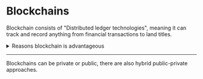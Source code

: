 # Blockchains

Blockchain consists of "Distributed ledger technologies", meaning it can track and record anything from financial transactions to land titles.

<Details>
  <summary>Reasons blockchain is advantageous</summary>
  
  > It stores data in blocks, if they are all linked it is called a blockchain. Since it uses the ledger method, all changes made are recorded.\

  However it is decentralized and distributed. This allows it to be secure 
  + Creates trust in data
  > "proof of work" means the solution is shared to other computers on the network to be verified.
 
  Since all computers on the blockchain are able to verify it's **originality**, we can trust the chain.
  + No need for intermediaries
  + trusted peer-to-peer interaction
</Details>

---

Blockchains can be private or public, there are also hybrid public-private approaches.


